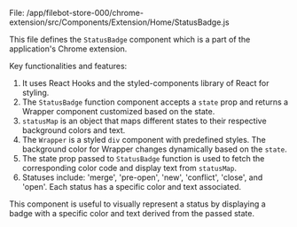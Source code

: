 File: /app/filebot-store-000/chrome-extension/src/Components/Extension/Home/StatusBadge.js

This file defines the `StatusBadge` component which is a part of the application's Chrome extension.  

Key functionalities and features:

1. It uses React Hooks and the styled-components library of React for styling.
2. The `StatusBadge` function component accepts a `state` prop and returns a Wrapper component customized based on the state.
3. `statusMap` is an object that maps different states to their respective background colors and text.
4. The `Wrapper` is a styled `div` component with predefined styles. The background color for Wrapper changes dynamically based on the `state`.
5. The state prop passed to `StatusBadge` function is used to fetch the corresponding color code and display text from `statusMap`.
6. Statuses include: 'merge', 'pre-open', 'new', 'conflict', 'close', and 'open'. Each status has a specific color and text associated.

This component is useful to visually represent a status by displaying a badge with a specific color and text derived from the passed state.